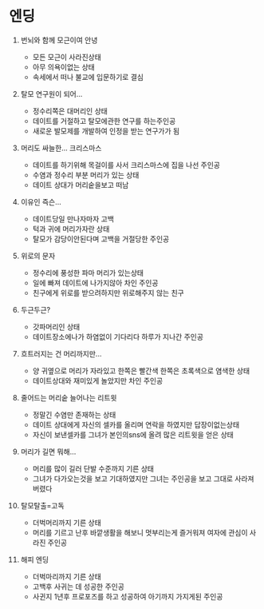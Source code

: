 ﻿엔딩
===



1. 번뇌와 함께 모근이여 안녕

   * 모든 모근이 사라진상태
   * 아무 의욕이없는 상태
   * 속세에서 떠나 불교에 입문하기로 결심

2. 탈모 연구원이 되어...

   * 정수리쪽은 대머리인 상태

   - 데이트를 거절하고 탈모에관한 연구를 하는주인공
   - 새로운 발모제를 개발하여 인정을 받는 연구가가 됨

3. 머리도 싸늘한... 크리스마스

   * 데이트를 하기위해 목걸이를 사서 크리스마스에 집을 나선 주인공
   * 수염과 정수리 부분 머리가 있는 상태
   * 데이트 상대가 머리숱을보고 떠남

4. 이유인 즉슨...

   - 데이트당일 만나자마자 고백
   - 턱과 귀에 머리가자란 상태
   - 탈모가 감당이안된다며 고백을 거절당한 주인공

5. 위로의 문자

   * 정수리에 풍성한 파마 머리가 있는상태
   * 일에 빠져 데이트에 나가지않아 차인 주인공
   * 친구에게 위로를 받으려하지만 위로해주지 않는 친구

6. 두근두근?

   * 갓파머리인 상태
   * 데이트장소에나가 하염없이 기다리다 하루가 지나간 주인공

7. 흐트러지는 건 머리까지만...

   * 양 귀옆으로 머리가 자라있고 한쪽은 빨간색 한쪽은 초록색으로 염색한 상태
   * 데이트상대와 재미있게 놀았지만 차인 주인공

8. 줄어드는 머리숱 늘어나는 리트윗

   * 정말긴 수염만 존재하는 상태
   * 데이트 상대에게 자신의 셀카를 올리며 연락을 하였지만 답장이없는상태
   * 자신이 보낸셀카를 그녀가 본인의sns에 올려 많은 리트윗을 얻은 상태

9. 머리가 길면 뭐해...

   * 머리를 많이 길러 단발 수준까지 기른 상태
   * 그녀가 다가오는것을 보고 기대하였지만 그녀는 주인공을 보고 그대로 사라져버렸다

10. 탈모탈출=고독

    * 더벅머리까지 기른 상태
    * 머리를 기르고 난후 바깥생활을 해보니 멋부리는게 즐거워져 여자에 관심이 사라진 주인공

11. 해피 엔딩

    * 더벅마리까지 기른 상태
    * 고백후 사귀는 데 성공한 주인공
    * 사귄지 1년후 프로포즈를 하고 성공하여 아기까지 가지게된 주인공




